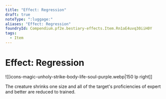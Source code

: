```yaml
---
title: "Effect: Regression"
draft: true
noteType: ":luggage:"
aliases: "Effect: Regression"
foundryId: Compendium.pf2e.bestiary-effects.Item.Rn1aE4uvq30iiH0Y
tags:
  - Item
---
```


# Effect: Regression
![[icons-magic-unholy-strike-body-life-soul-purple.webp|150 lp right]]

The creature shrinks one size and all of the target's proficiencies of expert and better are reduced to trained.
